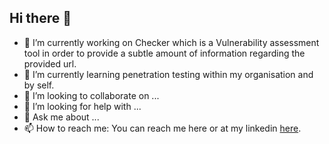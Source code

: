 ## Hi there 👋

<!--
**mazer0P/mazer0p** is a ✨ _special_ ✨ repository because its `README.md` (this file) appears on your GitHub profile.

Here are some ideas to get you started:
-->
- 🔭 I’m currently working on Checker which is a Vulnerability assessment tool in order to provide a subtle amount of information regarding the provided url.
- 🌱 I’m currently learning penetration testing within my organisation and by self.
- 👯 I’m looking to collaborate on ...
- 🤔 I’m looking for help with ...
- 💬 Ask me about ...
- 📫 How to reach me: You can reach me here or at my linkedin [here](https://in.linkedin.com/in/paras-bhardwaj-579671209).


